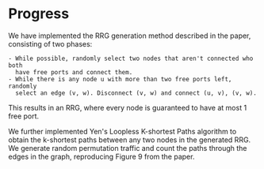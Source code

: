 # Progress

We have implemented the RRG generation method described in the paper,
consisting of two phases:

    - While possible, randomly select two nodes that aren't connected who both
      have free ports and connect them.
    - While there is any node u with more than two free ports left, randomly
      select an edge (v, w). Disconnect (v, w) and connect (u, v), (v, w).

This results in an RRG, where every node is guaranteed to have at most 1 free
port.

We further implemented Yen's Loopless K-shortest Paths algorithm to obtain the
k-shortest paths between any two nodes in the generated RRG. We generate 
random permutation traffic and count the paths through the edges in the graph,
reproducing Figure 9 from the paper.
